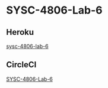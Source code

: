 # SYSC-4806-Lab-6

## Heroku
[sysc-4806-lab-6](https://sysc-4806-lab-6.herokuapp.com/)

## CircleCI
[SYSC-4806-Lab-6](https://app.circleci.com/pipelines/github/yathuvaran/SYSC-4806-Lab-6?filter=all)